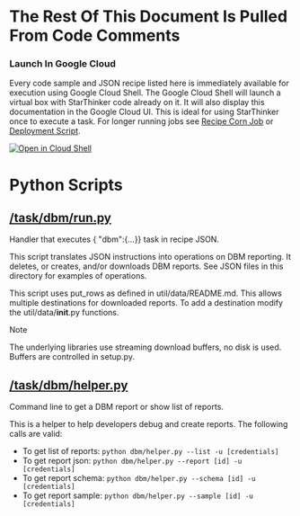 # The Rest Of This Document Is Pulled From Code Comments

### Launch In Google Cloud

Every code sample and JSON recipe listed here is immediately available for execution using Google Cloud Shell.  The Google Cloud Shell will launch a virtual box with StarThinker code already on it.  It will also display this documentation in the Google Cloud UI.  This is ideal for using StarThinker once to execute a task.  For longer running jobs see [Recipe Corn Job](/cron/README.md) or [Deployment Script](/deploy/README.md).

[![Open in Cloud Shell](http://gstatic.com/cloudssh/images/open-btn.svg)](https://console.cloud.google.com/cloudshell/editor?cloudshell_git_repo=https%3A%2F%2Fgithub.com%2Fgoogle%2Fstarthinker&cloudshell_print=LAUNCH_RECIPE.txt&cloudshell_tutorial=task%2Fdbm%2FREADME.md)


# Python Scripts


## [/task/dbm/run.py](/task/dbm/run.py)

Handler that executes { "dbm":{...}} task in recipe JSON.

This script translates JSON instructions into operations on DBM reporting.
It deletes, or creates, and/or downloads DBM reports.  See JSON files in
this directory for examples of operations.

This script uses put_rows as defined in util/data/README.md. This allows
multiple destinations for downloaded reports. To add a destination modify
the util/data/__init__.py functions.

Note

The underlying libraries use streaming download buffers, no disk is used.
Buffers are controlled in setup.py.



## [/task/dbm/helper.py](/task/dbm/helper.py)

Command line to get a DBM report or show list of reports.

This is a helper to help developers debug and create reports. The following
calls are valid:

- To get list of reports: `python dbm/helper.py --list -u [credentials]`
- To get report json: `python dbm/helper.py --report [id] -u [credentials]`
- To get report schema: `python dbm/helper.py --schema [id] -u [credentials]`
- To get report sample: `python dbm/helper.py --sample [id] -u [credentials]`


